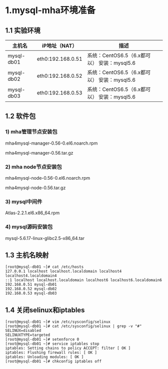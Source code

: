 # 1.mysql-mha环境准备


## 1.1 实验环境

| 主机名     | iP地址（NAT）     | 描述                                        |
| ---------- | ----------------- | ------------------------------------------- |
| mysql-db01 | eth0:192.168.0.51 | 系统：CentOS6.5（6.x都可以） 安装：mysql5.6 |
| mysql-db02 | eth0:192.168.0.52 | 系统：CentOS6.5（6.x都可以） 安装：mysql5.6 |
| mysql-db03 | eth0:192.168.0.53 | 系统：CentOS6.5（6.x都可以） 安装：mysql5.6 |

## 1.2 软件包

### 1) mha管理节点安装包

mha4mysql-manager-0.56-0.el6.noarch.rpm

mha4mysql-manager-0.56.tar.gz

### 2) mha node节点安装包

mha4mysql-node-0.56-0.el6.noarch.rpm

mha4mysql-node-0.56.tar.gz

### 3) mysql中间件

Atlas-2.2.1.el6.x86_64.rpm

### 4) mysql源码安装包

mysql-5.6.17-linux-glibc2.5-x86_64.tar



## 1.3 主机名映射

```shell
[root@mysql-db01 ~]# cat /etc/hosts
127.0.0.1 localhost localhost.localdomain localhost4 localhost4.localdomain4
::1 localhost localhost.localdomain localhost6 localhost6.localdomain6
192.168.0.51 mysql-db01
192.168.0.52 mysql-db02
192.168.0.53 mysql-db03
```



## 1.4 关闭selinux和iptables

```shell
[root@mysql-db01 ~]# vim /etc/sysconfig/selinux
[root@mysql-db01 ~]# cat /etc/sysconfig/selinux | grep -v "#"
SELINUX=disabled
SELINUXTYPE=targeted
[root@mysql-db01 ~]# setenforce 0
[root@mysql-db01 ~]# service iptables stop
iptables: Setting chains to policy ACCEPT: filter [ OK ]
iptables: Flushing firewall rules: [ OK ]
iptables: Unloading modules: [ OK ]
[root@mysql-db01 ~]# chkconfig iptables off
```